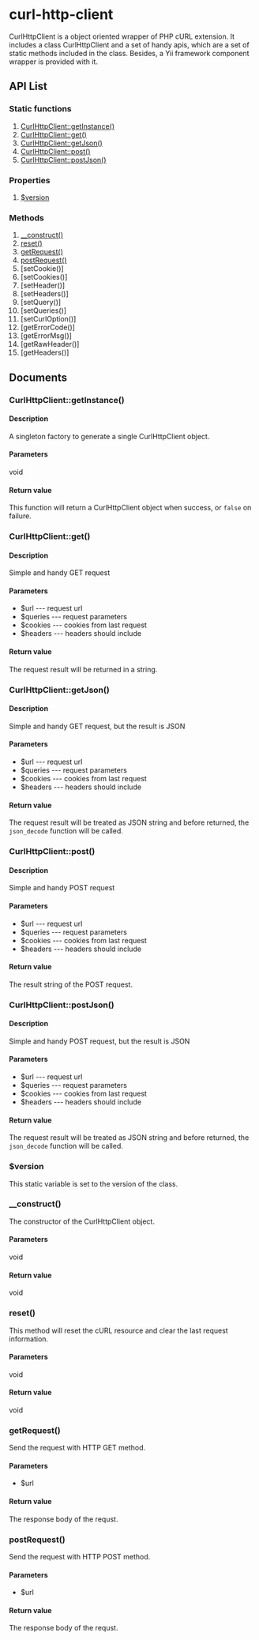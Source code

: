 # curl-http-client


CurlHttpClient is a object oriented wrapper of PHP cURL extension. It includes
a class CurlHttpClient and a set of handy apis, which are a set of static methods included in the class. Besides, a Yii framework component wrapper is provided with it.

## API List

### Static functions

1. [CurlHttpClient::getInstance()](#curlhttpclientgetinstance)
2. [CurlHttpClient::get()](#curlhttpclientget)
3. [CurlHttpClient::getJson()](#curlhttpclientgetjson)
4. [CurlHttpClient::post()](#curlhttpclientpost)
5. [CurlHttpClient::postJson()](#curlhttpclientpostjson)

### Properties

1. [$version](#version)

### Methods

1. [__construct()](#__construct)
2. [reset()](#reset)
3. [getRequest()](#getrequest)
4. [postRequest()](#postrequest)
5. [setCookie()]
6. [setCookies()]
7. [setHeader()]
8. [setHeaders()]
9. [setQuery()]
10. [setQueries()]
11. [setCurlOption()]
12. [getErrorCode()]
13. [getErrorMsg()]
14. [getRawHeader()]
15. [getHeaders()]

## Documents

### CurlHttpClient::getInstance()

#### Description

A singleton factory to generate a single CurlHttpClient object.

#### Parameters

void

#### Return value

This function will return a CurlHttpClient object when success, or `false` on failure.

### CurlHttpClient::get()

#### Description

Simple and handy GET request

#### Parameters

* $url --- request url
* $queries --- request parameters
* $cookies --- cookies from last request
* $headers --- headers should include

#### Return value

The request result will be returned in a string.

### CurlHttpClient::getJson()

#### Description

Simple and handy GET request, but the result is JSON

#### Parameters

* $url --- request url
* $queries --- request parameters
* $cookies --- cookies from last request
* $headers --- headers should include

#### Return value

The request result will be treated as JSON string and before returned, the `json_decode` function will be called.

### CurlHttpClient::post()

#### Description

Simple and handy POST request

#### Parameters

* $url --- request url
* $queries --- request parameters
* $cookies --- cookies from last request
* $headers --- headers should include

#### Return value

The result string of the POST request.

### CurlHttpClient::postJson()

#### Description

Simple and handy POST request, but the result is JSON

#### Parameters

* $url --- request url
* $queries --- request parameters
* $cookies --- cookies from last request
* $headers --- headers should include

#### Return value

The request result will be treated as JSON string and before returned, the `json_decode` function will be called.

### $version

This static variable is set to the version of the class.

### __construct()

The constructor of the  CurlHttpClient object.

#### Parameters

void

#### Return value

void

### reset()

This method will reset the cURL resource and clear the last request information.

#### Parameters

void

#### Return value

void

### getRequest()

Send the request with HTTP GET method.

#### Parameters

 * $url
 
#### Return value

The response body of the requst.

### postRequest()

Send the request with HTTP POST method.

#### Parameters

 * $url

#### Return value

The response body of the requst.
